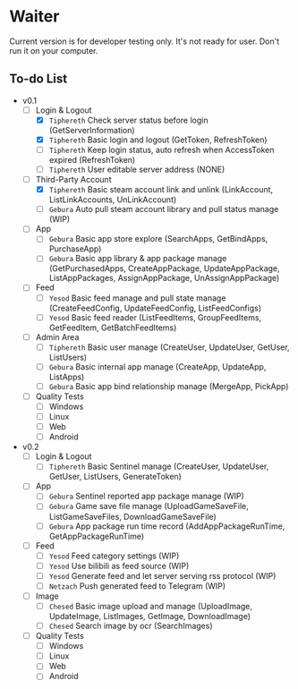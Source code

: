 # Waiter

Current version is for developer testing only. It's not ready for user. Don't run it on your computer.

## To-do List

- v0.1
  - [ ] Login & Logout
    - [x] `Tiphereth` Check server status before login  (GetServerInformation)
    - [x] `Tiphereth` Basic login and logout (GetToken, RefreshToken)
    - [ ] `Tiphereth` Keep login status, auto refresh when AccessToken expired (RefreshToken)
    - [ ] `Tiphereth` User editable server address (NONE)
  - [ ] Third-Party Account
    - [x] `Tiphereth` Basic steam account link and unlink (LinkAccount, ListLinkAccounts, UnLinkAccount)
    - [ ] `Gebura` Auto pull steam account library and pull status manage (WIP)
  - [ ] App
    - [ ] `Gebura` Basic app store explore (SearchApps, GetBindApps, PurchaseApp)
    - [ ] `Gebura` Basic app library & app package manage (GetPurchasedApps, CreateAppPackage, UpdateAppPackage, ListAppPackages, AssignAppPackage, UnAssignAppPackage)
  - [ ] Feed
    - [ ] `Yesod` Basic feed manage and pull state manage (CreateFeedConfig, UpdateFeedConfig, ListFeedConfigs)
    - [ ] `Yesod` Basic feed reader (ListFeedItems, GroupFeedItems, GetFeedItem, GetBatchFeedItems)
  - [ ] Admin Area
    - [ ] `Tiphereth` Basic user manage (CreateUser, UpdateUser, GetUser, ListUsers)
    - [ ] `Gebura` Basic internal app manage (CreateApp, UpdateApp, ListApps)
    - [ ] `Gebura` Basic app bind relationship manage (MergeApp, PickApp)
  - [ ] Quality Tests
    - [ ] Windows
    - [ ] Linux
    - [ ] Web
    - [ ] Android
- v0.2
  - [ ] Login & Logout
    - [ ] `Tiphereth` Basic Sentinel manage (CreateUser, UpdateUser, GetUser, ListUsers, GenerateToken)
  - [ ] App
    - [ ] `Gebura` Sentinel reported app package manage (WIP)
    - [ ] `Gebura` Game save file manage (UploadGameSaveFile, ListGameSaveFiles, DownloadGameSaveFile)
    - [ ] `Gebura` App package run time record (AddAppPackageRunTime, GetAppPackageRunTime)
  - [ ] Feed
    - [ ] `Yesod` Feed category settings (WIP)
    - [ ] `Yesod` Use bilibili as feed source (WIP)
    - [ ] `Yesod` Generate feed and let server serving rss protocol (WIP)
    - [ ] `Netzach` Push generated feed to Telegram (WIP)
  - [ ] Image
    - [ ] `Chesed` Basic image upload and manage (UploadImage, UpdateImage, ListImages, GetImage, DownloadImage)
    - [ ] `Chesed` Search image by ocr (SearchImages)
  - [ ] Quality Tests
    - [ ] Windows
    - [ ] Linux
    - [ ] Web
    - [ ] Android